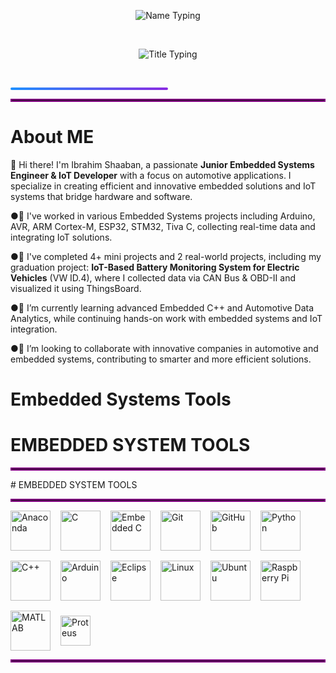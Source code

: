 <!-- الاسم -->
<p align="center">
  <img src="https://readme-typing-svg.herokuapp.com?font=Fira+Code&size=32&duration=3000&pause=1000&color=1E90FF&center=true&width=700&lines=Ibrahim+Shaaban" alt="Name Typing" />
</p>

<br>

<!-- العنوان -->
<p align="center">
  <img src="https://readme-typing-svg.herokuapp.com?font=Fira+Code&size=24&duration=3000&pause=1000&color=FF5733,FF8D1A&center=true&width=700&lines=Junior+Embedded+Engineer+And+IoT+Developer;Automotive+Engineer" alt="Title Typing" />
</p>

<br>

<!-- خط الفاصل بين السكشنات -->
<p align="center">
  <div style="background: linear-gradient(to right, #1E90FF, #8A2BE2); height: 4px; width: 50%; border-radius: 2px;"></div>
</p>
<hr style="border: 2px solid purple;">

# **About ME**


👋 Hi there! I'm Ibrahim Shaaban, a passionate **Junior Embedded Systems Engineer & IoT Developer** with a focus on automotive applications. I specialize in creating efficient and innovative embedded solutions and IoT systems that bridge hardware and software.  

●🔭 I've worked in various Embedded Systems projects including Arduino, AVR, ARM Cortex-M, ESP32, STM32, Tiva C, collecting real-time data and integrating IoT solutions.  

●🤖 I've completed 4+ mini projects and 2 real-world projects, including my graduation project: **IoT-Based Battery Monitoring System for Electric Vehicles** (VW ID.4), where I collected data via CAN Bus & OBD-II and visualized it using ThingsBoard.    

●🌱 I’m currently learning advanced Embedded C++ and Automotive Data Analytics, while continuing hands-on work with embedded systems and IoT integration.  

●🤝 I’m looking to collaborate with innovative companies in automotive and embedded systems, contributing to smarter and more efficient solutions.

# Embedded Systems Tools
# EMBEDDED SYSTEM TOOLS
<hr style="border: 2px solid purple;">
# EMBEDDED SYSTEM TOOLS
<hr style="border: 2px solid purple;">

<div style="display: flex; flex-wrap: wrap; gap: 16px; align-items: center;">
  <img src="https://cdn.jsdelivr.net/gh/devicons/devicon@latest/icons/anaconda/anaconda-original.svg" width="64" height="64" alt="Anaconda" />
  <img src="https://cdn.jsdelivr.net/gh/devicons/devicon@latest/icons/c/c-original.svg" width="64" height="64" alt="C" />
  <img src="https://cdn.jsdelivr.net/gh/devicons/devicon@latest/icons/embeddedc/embeddedc-original.svg" width="64" height="64" alt="Embedded C" />
  <img src="https://cdn.jsdelivr.net/gh/devicons/devicon@latest/icons/git/git-plain.svg" width="64" height="64" alt="Git" />
  <img src="https://cdn.jsdelivr.net/gh/devicons/devicon@latest/icons/github/github-original.svg" width="64" height="64" alt="GitHub" />
  <img src="https://cdn.jsdelivr.net/gh/devicons/devicon@latest/icons/python/python-original.svg" width="64" height="64" alt="Python" />
  <img src="https://cdn.jsdelivr.net/gh/devicons/devicon@latest/icons/cplusplus/cplusplus-original.svg" width="64" height="64" alt="C++" />
  <img src="https://cdn.jsdelivr.net/gh/devicons/devicon@latest/icons/arduino/arduino-original.svg" width="64" height="64" alt="Arduino" />
  <img src="https://cdn.jsdelivr.net/gh/devicons/devicon@latest/icons/eclipse/eclipse-original.svg" width="64" height="64" alt="Eclipse" />
  <img src="https://cdn.jsdelivr.net/gh/devicons/devicon@latest/icons/linux/linux-original.svg" width="64" height="64" alt="Linux" />
  <img src="https://cdn.jsdelivr.net/gh/devicons/devicon@latest/icons/ubuntu/ubuntu-original.svg" width="64" height="64" alt="Ubuntu" />
  <img src="https://cdn.jsdelivr.net/gh/devicons/devicon@latest/icons/raspberrypi/raspberrypi-original.svg" width="64" height="64" alt="Raspberry Pi" />
  <img src="https://cdn.jsdelivr.net/gh/devicons/devicon@latest/icons/matlab/matlab-original.svg" width="64" height="64" alt="MATLAB" />
  <img src="https://assets.streamlinehq.com/image/private/w_30,h_30,ar_1/f_auto/v1/icons/logos/proteus-m6yuuf4xb9n49h83irqsfn.png/proteus-9iq1io6zwhr4e131ry1sex.png?_a=DATAg1XyZAA0" alt="Proteus" width="48" height="48" />

</div>


<hr style="border: 2px solid purple;">
